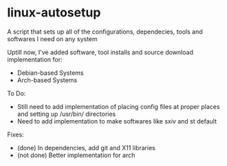 # linux-autosetup
A script that sets up all of the configurations, dependecies, tools and softwares I need on any system

Uptill now, I've added software, tool installs and source download implementation for:
  - Debian-based Systems
  - Arch-based Systems
  
To Do:
  - Still need to add implementation of placing config files at proper places and setting up /usr/bin/ directories
  - Need to add implementation to make softwares like sxiv and st default

Fixes:
  - (done) In dependencies, add git and X11 libraries
  - (not done) Better implementation for arch
